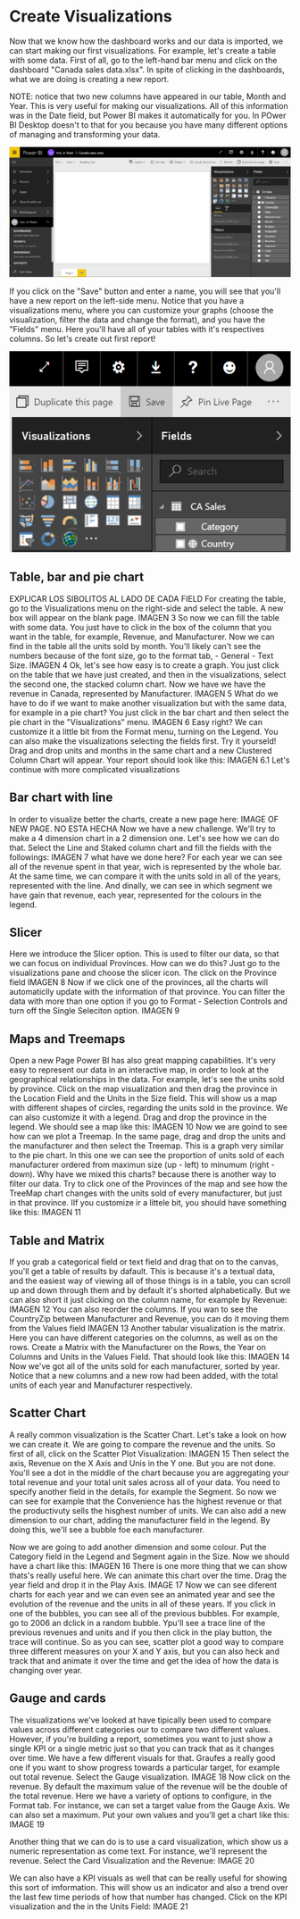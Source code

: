 # Create Visualizations
Now that we know how the dashboard works and our data is imported, we can start making our first visualizations. For example, let's create a table with some data. First of all, go to the left-hand bar menu and click on the dashboard "Canada sales data.xlsx". In spite of clicking in the dashboards, what we are doing is creating a new report.

NOTE: notice that two new columns have appeared in our table, Month and Year. This is very useful for making our visualizations. All of this information was in the Date field, but Power BI makes it automatically for you. In POwer BI Desktop doesn't to that for you because you have many different options of managing and transforming your data.

![](/Module%201%20-%20Visualizations%20I/Images/1.PNG)

If you click on the "Save" button and enter a name, you will see that you'll have a new report on the left-side menu. Notice that you have a visualizations menu, where you can customize your graphs (choose the visualization, filter the data and change the format), and you have the "Fields" menu. Here you'll have all of your tables with it's respectives columns. So let's create out first report!

![](/Module%201%20-%20Visualizations%20I/Images/2.PNG)

## Table, bar and pie chart
EXPLICAR LOS SIBOLITOS AL LADO DE CADA FIELD
For creating the table, go to the Visualizations menu on the right-side and select the table. A new box will appear on the blank page.
IMAGEN 3
So now we can fill the table with some data. You just have to click in the box of the column that you want in the table, for example, Revenue, and Manufacturer. Now we can find in the table all the units sold by month. You'll likely can't see the numbers because of the font size, go to the format tab, - General - Text Size.
IMAGEN 4
Ok, let's see how easy is to create a graph. You just click on the table that we have just created, and then in the visualizations, select the second one, the stacked column chart. Now we have we have the revenue in Canada, represented by Manufacturer.
IMAGEN 5
What do we have to do if we want to make another visualization but with the same data, for example in a pie chart? You just click in the bar chart and then select the pie chart in the "Visualizations" menu.
IMAGEN 6
Easy right? We can customize it a little bit from the Format menu, turning on the Legend. You can also make the visualizations selecting the fields first. Try it yourseld! Drag and drop units and months in the same chart and a new Clustered Column Chart will appear. Your report should look like this:
IMAGEN 6.1
Let's continue with more complicated visualizations

## Bar chart with line
In order to visualize better the charts, create a new page here:
IMAGE OF NEW PAGE. NO ESTA HECHA
Now we have a new challenge. We'll try to make a 4 dimension chart in a 2 dimension one. Let's see how we can do that. Select the Line and Staked column chart and fill the fields with the followings:
IMAGEN 7
what have we done here? For each year we can see all of the revenue spent in that year, wich is represented by the whole bar. At the same time, we can compare it with the units sold in all of the years, represented with the line. And dinally, we can see in which segment we have gain that revenue, each year, represented for the colours in the legend.

## Slicer
Here we introduce the Slicer option. This is used to filter our data, so that we can focus on individual Provinces. How can we do this? Just go to the visualizations pane and choose the slicer icon. The click on the Province field
IMAGEN 8
Now if we click one of the provinces, all the charts will automaticlly update with the information of that province. You can filter the data with more than one option if you go to Format - Selection Controls and turn off the Single Seleciton option.
IMAGEN 9

## Maps and Treemaps
Open a new Page
Power BI has also great mapping capabilities. It's very easy to represent our data in an interactive map, in order to look at the geographical relationships in the data. For example, let's see the units sold by province. Click on the map visualization and then drag the province in the Location Field and the Units in the Size field. This will show us a map with different shapes of circles, regarding the units sold in the province. We can also customize it with a legend. Drag and drop the province in the legend. We should see a map like this:
IMAGEN 10
Now we are goind to see how can we plot a Treemap. In the same page, drag and drop the units and the manufacturer and then select the Treemap. This is a graph very similar to the pie chart. In this one we can see the proportion of units sold of each manufacturer ordered from maximun size (up - left) to minumum (right - down). Why have we mixed this charts? because there is another way to filter our data. Try to click one of the Provinces of the map and see how the TreeMap chart changes with the units sold of every manufacturer, but just in that province. IIf you customize ir a littele bit, you should have something like this:
IMAGEN 11

## Table and Matrix
If you grab a categorical field or text field and drag that on to the canvas, you'll get a table of results by dafault. This is because it's a textual data, and the easiest way of viewing all of those things is in a table, you can scroll up and down through them and by default it's shorted alphabetically. But we can also short it just clicking on the column name, for example by Revenue:
IMAGEN 12
You can also reorder the columns. If you wan to see the CountryZip between Manufacturer and Revenue, you can do it moving them from the Values field
IMAGEN 13
Another tabular visualization is the matrix. Here you can have different categories on the columns, as well as on the rows. Create a Matrix with the Manufacturer on the Rows, the Year on Columns and Units in the Values Field. That should look like this:
IMAGEN 14
Now we've got all of the units sold for each manufacturer, sorted by year. Notice that a new columns and a new row had been added, with the total units of each year and Manufacturer respectively.

## Scatter Chart
A really common visualization is the Scatter Chart. Let's take a look on how we can create it. We are going to compare the revenue and the units. So first of all, click on the Scatter Plot Visualization:
IMAGEN 15
Then select the axis, Revenue on the X Axis and Unis in the Y one. But you are not done. You'll see a dot in the middle of the chart because you are aggregating your total revenue and your total unit sales across all of your data. You need to specify another field in the details, for example the Segment. So now we can see for example that the Convenience has the highest revenue or that the productivuty sells the hisghest number of units.
We can also add a new dimension to our chart, adding the manufacturer field in the legend. By doing this, we'll see a bubble foe each manufacturer.

Now we are going to add another dimension and some colour. Put the Category field in the Legend and Segment again in the Size. Now we should have a chart like this:
IMAGEN 16
There is one more thing that we can show thats's really useful here. We can animate this chart over the time. Drag the year field and drop it in the Play Axis.
IMAGE 17
Now we can see diferent charts for each year and we can even see an animated year and see the evolution of the revenue and the units in all of these years.
If you click in one of the bubbles, you can see all of the previous bubbles. For example, go to 2006 an dclick in a random bubble. Ypu'll see a trace line of the previous revenues and units and if you then click in the play button, the trace will continue.
So as you can see, scatter plot a good way to compare three different measures on your X and Y axis, but you can also heck and track that and animate it over the time and get the idea of how the data is changing over year.


## Gauge and cards
The visualizations we've looked at have tipically been used to compare values across different categories our to compare two different values. However, if you're building a report, sometimes you want to just show a single KPI or a single metric just so that you can track that as it changes over time. We have a few different visuals for that. Graufes a really good one if you want to show progress towards a particular target, for example out total revenue. Select the Gauge visualization.
IMAGE 18
Now click on the revenue. By default the maximum value of the revenue will be the double of the total revenue. Here we have a variety of options to configure, in the Format tab. For instance, we can set a target value from the Gauge Axis. We can also set a maximum. Put your own values and you'll get a chart like this:
IMAGE 19

Another thing that we can do is to use a card visualization, which show us a numeric representation as come text. For instance, we'll represent the revenue. Select the Card Visualization and the Revenue:
IMAGE 20

We can also have a KPI visuals as well that can be really useful for showing this sort of imformation. This will show us an indicator and also a trend over the last few time periods of how that number has changed. Click on the KPI visualization and the in the Units Field:
IMAGE 21


